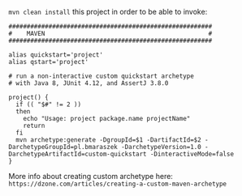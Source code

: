 `mvn clean install` this project in order to be able to invoke:

```
########################################################
#    MAVEN                                             #
########################################################

alias quickstart='project'
alias qstart='project'

# run a non-interactive custom quickstart archetype 
# with Java 8, JUnit 4.12, and AssertJ 3.8.0

project() {
  if (( "$#" != 2 ))
  then
    echo "Usage: project package.name projectName"
    return
  fi
  mvn archetype:generate -DgroupId=$1 -DartifactId=$2 -DarchetypeGroupId=pl.bmaraszek -DarchetypeVersion=1.0 -DarchetypeArtifactId=custom-quickstart -DinteractiveMode=false
}
```

More info about creating custom archetype here: `https://dzone.com/articles/creating-a-custom-maven-archetype`
